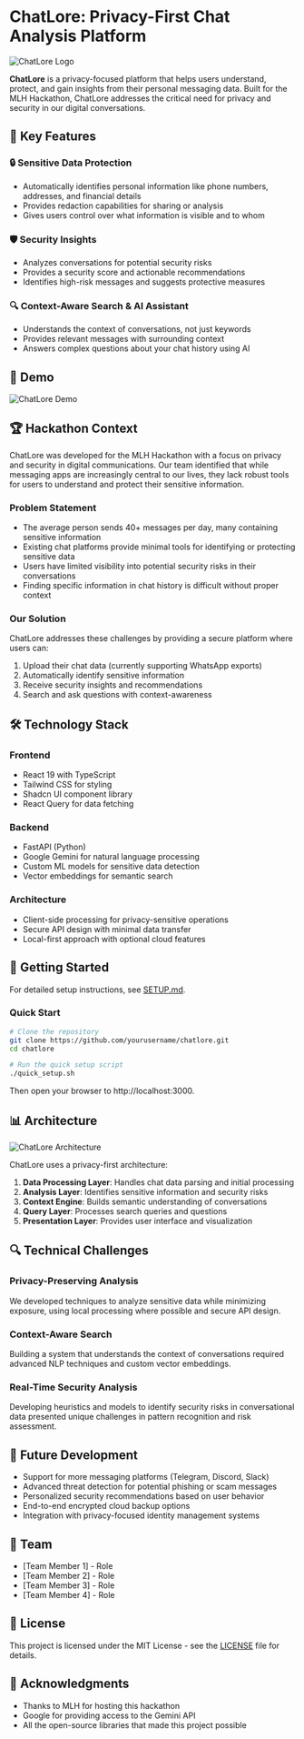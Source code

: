 # ChatLore: Privacy-First Chat Analysis Platform

![ChatLore Logo](docs/images/chatlore_logo.png)

**ChatLore** is a privacy-focused platform that helps users understand, protect, and gain insights from their personal messaging data. Built for the MLH Hackathon, ChatLore addresses the critical need for privacy and security in our digital conversations.

## 🌟 Key Features

### 🔒 Sensitive Data Protection

-   Automatically identifies personal information like phone numbers, addresses, and financial details
-   Provides redaction capabilities for sharing or analysis
-   Gives users control over what information is visible and to whom

### 🛡️ Security Insights

-   Analyzes conversations for potential security risks
-   Provides a security score and actionable recommendations
-   Identifies high-risk messages and suggests protective measures

### 🔍 Context-Aware Search & AI Assistant

-   Understands the context of conversations, not just keywords
-   Provides relevant messages with surrounding context
-   Answers complex questions about your chat history using AI

## 📱 Demo

![ChatLore Demo](docs/images/chatlore_demo.gif)

## 🏆 Hackathon Context

ChatLore was developed for the MLH Hackathon with a focus on privacy and security in digital communications. Our team identified that while messaging apps are increasingly central to our lives, they lack robust tools for users to understand and protect their sensitive information.

### Problem Statement

-   The average person sends 40+ messages per day, many containing sensitive information
-   Existing chat platforms provide minimal tools for identifying or protecting sensitive data
-   Users have limited visibility into potential security risks in their conversations
-   Finding specific information in chat history is difficult without proper context

### Our Solution

ChatLore addresses these challenges by providing a secure platform where users can:

1. Upload their chat data (currently supporting WhatsApp exports)
2. Automatically identify sensitive information
3. Receive security insights and recommendations
4. Search and ask questions with context-awareness

## 🛠️ Technology Stack

### Frontend

-   React 19 with TypeScript
-   Tailwind CSS for styling
-   Shadcn UI component library
-   React Query for data fetching

### Backend

-   FastAPI (Python)
-   Google Gemini for natural language processing
-   Custom ML models for sensitive data detection
-   Vector embeddings for semantic search

### Architecture

-   Client-side processing for privacy-sensitive operations
-   Secure API design with minimal data transfer
-   Local-first approach with optional cloud features

## 🚀 Getting Started

For detailed setup instructions, see [SETUP.md](SETUP.md).

### Quick Start

```bash
# Clone the repository
git clone https://github.com/yourusername/chatlore.git
cd chatlore

# Run the quick setup script
./quick_setup.sh
```

Then open your browser to http://localhost:3000.

## 📊 Architecture

![ChatLore Architecture](docs/images/architecture_diagram.png)

ChatLore uses a privacy-first architecture:

1. **Data Processing Layer**: Handles chat data parsing and initial processing
2. **Analysis Layer**: Identifies sensitive information and security risks
3. **Context Engine**: Builds semantic understanding of conversations
4. **Query Layer**: Processes search queries and questions
5. **Presentation Layer**: Provides user interface and visualization

## 🔍 Technical Challenges

### Privacy-Preserving Analysis

We developed techniques to analyze sensitive data while minimizing exposure, using local processing where possible and secure API design.

### Context-Aware Search

Building a system that understands the context of conversations required advanced NLP techniques and custom vector embeddings.

### Real-Time Security Analysis

Developing heuristics and models to identify security risks in conversational data presented unique challenges in pattern recognition and risk assessment.

## 🔮 Future Development

-   Support for more messaging platforms (Telegram, Discord, Slack)
-   Advanced threat detection for potential phishing or scam messages
-   Personalized security recommendations based on user behavior
-   End-to-end encrypted cloud backup options
-   Integration with privacy-focused identity management systems

## 👥 Team

-   [Team Member 1] - Role
-   [Team Member 2] - Role
-   [Team Member 3] - Role
-   [Team Member 4] - Role

## 📄 License

This project is licensed under the MIT License - see the [LICENSE](LICENSE) file for details.

## 🙏 Acknowledgments

-   Thanks to MLH for hosting this hackathon
-   Google for providing access to the Gemini API
-   All the open-source libraries that made this project possible
